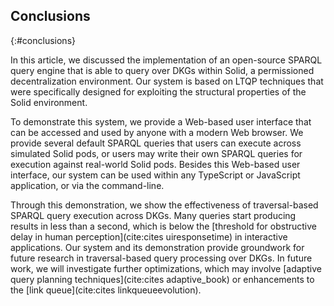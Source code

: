 ## Conclusions
{:#conclusions}

In this article, we discussed the implementation of an open-source SPARQL query engine
that is able to query over DKGs within Solid,
a permissioned decentralization environment.
Our system is based on LTQP techniques
that were specifically designed for exploiting the structural properties of the Solid environment.

To demonstrate this system, we provide a Web-based user interface that can be accessed and used
by anyone with a modern Web browser.
We provide several default SPARQL queries that users can execute across simulated Solid pods,
or users may write their own SPARQL queries for execution against real-world Solid pods.
Besides this Web-based user interface, our system can be used within any TypeScript or JavaScript application,
or via the command-line.

Through this demonstration, we show the effectiveness of traversal-based SPARQL query execution across DKGs.
Many queries start producing results in less than a second,
which is below the [threshold for obstructive delay in human perception](cite:cites uiresponsetime) in interactive applications.
Our system and its demonstration provide groundwork for future research in traversal-based query processing over DKGs.
In future work, we will investigate further optimizations,
which may involve [adaptive query planning techniques](cite:cites adaptive_book) or enhancements to the [link queue](cite:cites linkqueueevolution).
